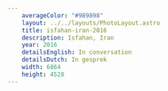 ```yaml
---
    averageColor: "#989898"
    layout: ../../layouts/PhotoLayout.astro
    title: isfahan-iran-2016
    description: Isfahan, Iran
    year: 2016
    detailsEnglish: In conversation
    detailsDutch: In gesprek
    width: 6864
    height: 4528
---
```

